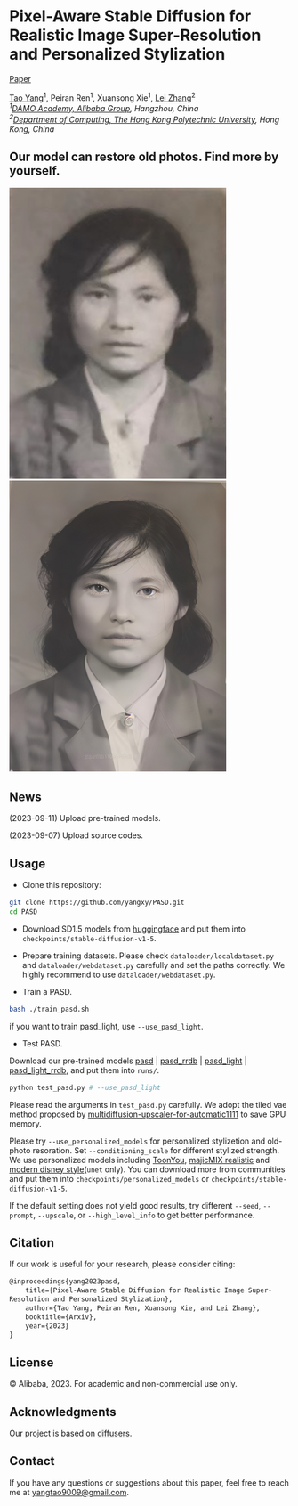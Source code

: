 # Pixel-Aware Stable Diffusion for Realistic Image Super-Resolution and Personalized Stylization

[Paper](https://arxiv.org/abs/2308.14469)

[Tao Yang](https://cg.cs.tsinghua.edu.cn/people/~tyang)<sup>1</sup>, Peiran Ren<sup>1</sup>, Xuansong Xie<sup>1</sup>, [Lei Zhang](https://www4.comp.polyu.edu.hk/~cslzhang)<sup>2</sup>  
_<sup>1</sup>[DAMO Academy, Alibaba Group](https://damo.alibaba.com), Hangzhou, China_  
_<sup>2</sup>[Department of Computing, The Hong Kong Polytechnic University](http://www.comp.polyu.edu.hk), Hong Kong, China_

## Our model can restore old photos. Find more by yourself.
<img src="samples/629e4da70703193b.png" width="390px"/> <img src="samples/629e4da70703193b_out.png" width="390px"/>

## News
(2023-09-11) Upload pre-trained models.

(2023-09-07) Upload source codes.

## Usage
- Clone this repository:
```bash
git clone https://github.com/yangxy/PASD.git
cd PASD
```

- Download SD1.5 models from [huggingface](https://huggingface.co/runwayml/stable-diffusion-v1-5) and put them into ``checkpoints/stable-diffusion-v1-5``. 

- Prepare training datasets. Please check ``dataloader/localdataset.py`` and ``dataloader/webdataset.py`` carefully and set the paths correctly. We highly recommend to use ``dataloader/webdataset.py``.

- Train a PASD.
```bash
bash ./train_pasd.sh
```
if you want to train pasd_light, use ``--use_pasd_light``.

- Test PASD.

Download our pre-trained models [pasd](http://public-vigen-video.oss-cn-shanghai.aliyuncs.com/robin/models/PASD/pasd.zip) | [pasd_rrdb](http://public-vigen-video.oss-cn-shanghai.aliyuncs.com/robin/models/PASD/pasd_rrdb.zip) | [pasd_light](http://public-vigen-video.oss-cn-shanghai.aliyuncs.com/robin/models/PASD/pasd_light.zip) | [pasd_light_rrdb](http://public-vigen-video.oss-cn-shanghai.aliyuncs.com/robin/models/PASD/pasd_light_rrdb.zip), and put them into ``runs/``. 

```bash
python test_pasd.py # --use_pasd_light
```
Please read the arguments in ``test_pasd.py`` carefully. We adopt the tiled vae method proposed by [multidiffusion-upscaler-for-automatic1111](https://github.com/pkuliyi2015/multidiffusion-upscaler-for-automatic1111) to save GPU memory.

Please try ``--use_personalized_models`` for personalized stylizetion and old-photo resoration. Set ``--conditioning_scale`` for different stylized strength. We use personalized models including [ToonYou](https://civitai.com/models/30240/), [majicMIX realistic](https://civitai.com/models/43331/) and [modern disney style](https://huggingface.co/nitrosocke/mo-di-diffusion)(``unet`` only). You can download more from communities and put them into ``checkpoints/personalized_models`` or ``checkpoints/stable-diffusion-v1-5``.

If the default setting does not yield good results, try different ``--seed``, ``--prompt``, ``--upscale``, or ``--high_level_info`` to get better performance.

## Citation
If our work is useful for your research, please consider citing:

    @inproceedings{yang2023pasd,
	    title={Pixel-Aware Stable Diffusion for Realistic Image Super-Resolution and Personalized Stylization},
	    author={Tao Yang, Peiran Ren, Xuansong Xie, and Lei Zhang},
	    booktitle={Arxiv},
	    year={2023}
    }
    
## License
© Alibaba, 2023. For academic and non-commercial use only.

## Acknowledgments
Our project is based on [diffusers](https://github.com/huggingface/diffusers).

## Contact
If you have any questions or suggestions about this paper, feel free to reach me at yangtao9009@gmail.com.
